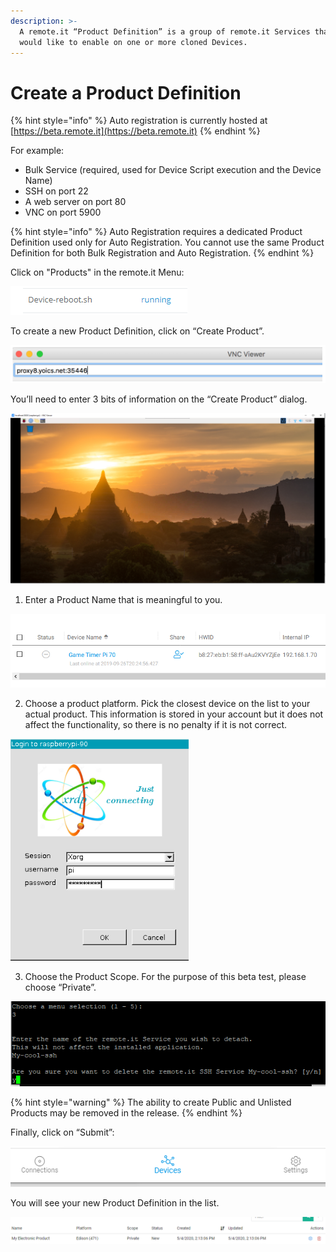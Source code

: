 ```yaml
---
description: >-
  A remote.it “Product Definition” is a group of remote.it Services that you
  would like to enable on one or more cloned Devices.
---
```


# Create a Product Definition

{% hint style="info" %}
Auto registration is currently hosted at [https://beta.remote.it](https://beta.remote.it)
{% endhint %}

For example:

* Bulk Service \(required, used for Device Script execution and the Device Name\)
* SSH on port 22
* A web server on port 80
* VNC on port 5900

{% hint style="info" %}
Auto Registration requires a dedicated Product Definition used only for Auto Registration. You cannot use the same Product Definition for both Bulk Registration and Auto Registration.
{% endhint %}

Click on "Products" in the remote.it Menu:

![](../../.gitbook/assets/image%20%28136%29.png)

To create a new Product Definition, click on “Create Product”.

![](../../.gitbook/assets/image%20%28213%29.png)

You’ll need to enter 3 bits of information on the “Create Product” dialog.

![](../../.gitbook/assets/image%20%28243%29.png)

1. Enter a Product Name that is meaningful to you.

![](../../.gitbook/assets/image%20%28459%29.png)

2. Choose a product platform.  Pick the closest device on the list to your actual product.  This information is stored in your account but it does not affect the functionality, so there is no penalty if it is not correct.

![](../../.gitbook/assets/image%20%28216%29.png)

3. Choose the Product Scope.  For the purpose of this beta test, please choose “Private”.

![](../../.gitbook/assets/image%20%28258%29.png)

{% hint style="warning" %}
The ability to create Public and Unlisted Products may be removed in the release.
{% endhint %}

Finally, click on “Submit”:

![](../../.gitbook/assets/image%20%28196%29.png)

You will see your new Product Definition in the list.

![](../../.gitbook/assets/image%20%28513%29.png)

